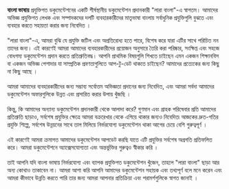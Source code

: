 **বাংলা ভাষায়** প্রযুক্তিগত ডকুমেন্টেশনের একটি শীর্ষস্থানীয় ডকুমেন্টেশন প্রদানকারী "লারা বাংলা"-এ স্বাগতম। আমাদের অভিজ্ঞ প্রযুক্তিগত লেখক এবং সম্পাদকদের দলটি ব্যবহারকারীদের মাতৃভাষা বাংলায় সর্বাধুনিক প্রযুক্তিগুলি বুঝতে এবং ব্যবহার করতে সহায়তা করার জন্য নিবেদিত ।
\
\
"লারা বাংলা"-এ, আমরা বুঝি যে প্রযুক্তি জটিল এবং অপ্রতিরোধ্য হতে পারে, বিশেষ করে যারা এটির সাথে পরিচিত নন তাদের জন্য। এই কারণেই আমরা আমাদের ব্যবহারকারীদের প্রয়োজন অনুসারে তৈরি করা পরিষ্কার, সংক্ষিপ্ত এবং সহজে বোধগম্য ডকুমেন্টেশন প্রদান করতে প্রতিশ্রুতিবদ্ধ। আপনি প্রাথমিক বিষয়গুলি শিখতে চাইছেন এমন একজন শিক্ষানবিস বা একজন অভিজ্ঞ পেশাদার যা সাম্প্রতিক প্রবণতাগুলিতে আপ-টু-ডেট থাকতে চাইছেন? আমাদের প্রত্যেকের জন্য কিছু না কিছু আছে ।
\
\
আমরা আমাদের ব্যবহারকারীদের জন্য সম্ভাব্য সর্বোত্তম অভিজ্ঞতা প্রদানের জন্য নিবেদিত, এবং আমরা সর্বদা আমাদের ডকুমেন্টেশন অফারগুলিকে উন্নত এবং প্রসারিত করার উপায় খুঁজছি ।
\
\
কিন্তু, কি আমাদের অন্যান্য ডকুমেন্টেশন প্রদানকারী থেকে আলাদা করে? গুণমান এবং গ্রাহক পরিষেবার প্রতি আমাদের প্রতিশ্রুতি ছাড়াও, সর্বশেষ প্রযুক্তির ক্ষেত্রে আমরা বক্ররেখার থেকে এগিয়ে থাকার জন্যও নিবেদিত৷ আজকের দ্রুত-গতির প্রযুক্তি শিল্পে, সর্বশেষ উন্নয়নের সাথে তাল মিলিয়ে নির্ভরযোগ্য ডকুমেন্টেশন থাকা আগের চেয়ে বেশি গুরুত্বপূর্ণ ।
\
\
এই কারণেই আমরা ক্রমাগত আমাদের ডকুমেন্টেশন আপডেট করছি যাতে এটি প্রযুক্তির সর্বশেষ অগ্রগতি প্রতিফলিত করে। আমরা ডকুমেন্টেশনে অ্যাক্সেসযোগ্যতা এবং অন্তর্ভুক্তির গুরুত্বও স্বীকার করি ।
\
\
তাই আপনি যদি বাংলা ভাষায় নির্ভরযোগ্য এবং ব্যাপক প্রযুক্তিগত ডকুমেন্টেশন খুঁজেন, তাহলে "লারা বাংলা" ছাড়া আর অন্য কোথাও তাকাবেন না। আমরা আশা করি আপনি আমাদের ডকুমেন্টেশন সহায়ক এবং তথ্যপূর্ণ বলে মনে করেন এবং আমরা কীভাবে উন্নতি করতে পারি তার জন্য আমরা আপনার প্রতিক্রিয়া এবং পরামর্শগুলিকে স্বাগত জানাই ।
